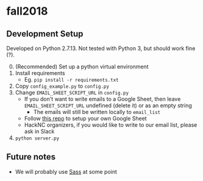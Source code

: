 # fall2018

## Development Setup
Developed on Python 2.7.13. Not tested with Python 3, but should work fine (?).

0. (Recommended) Set up a python virtual environment
1. Install requirements 
    - Eg. `pip install -r requirements.txt`
2. Copy `config_example.py` to `config.py`
3. Change `EMAIL_SHEET_SCRIPT_URL` in `config.py`
    - If you don't want to write emails to a Google Sheet, then leave `EMAIL_SHEET_SCRIPT_URL` undefined (delete it) or as an empty string
        - The emails will still be written locally to `email_list`
    - Follow [this repo](https://github.com/jamiewilson/form-to-google-sheets) to setup your own Google Sheet 
    - HackNC organizers, if you would like to write to our email list, please ask in Slack 
4. `python server.py`

## Future notes
- We will probably use [Sass](https://sass-lang.com/) at some point
